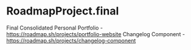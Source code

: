 # RoadmapProject.final
Final Consolidated
Personal Portfolio - https://roadmap.sh/projects/portfolio-website
Changelog Component - https://roadmap.sh/projects/changelog-component

